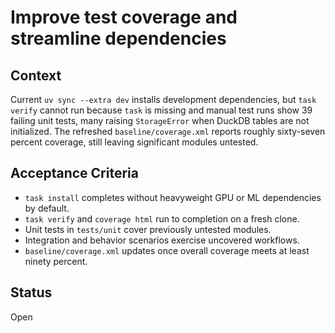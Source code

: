 # Improve test coverage and streamline dependencies

## Context
Current `uv sync --extra dev` installs development dependencies, but
`task verify` cannot run because `task` is missing and manual test runs show
39 failing unit tests, many raising `StorageError` when DuckDB tables are not
initialized. The refreshed `baseline/coverage.xml` reports roughly sixty-seven
percent coverage, still leaving significant modules untested.

## Acceptance Criteria
- `task install` completes without heavyweight GPU or ML dependencies by
default.
- `task verify` and `coverage html` run to completion on a fresh clone.
- Unit tests in `tests/unit` cover previously untested modules.
- Integration and behavior scenarios exercise uncovered workflows.
- `baseline/coverage.xml` updates once overall coverage meets at least ninety
percent.

## Status
Open
